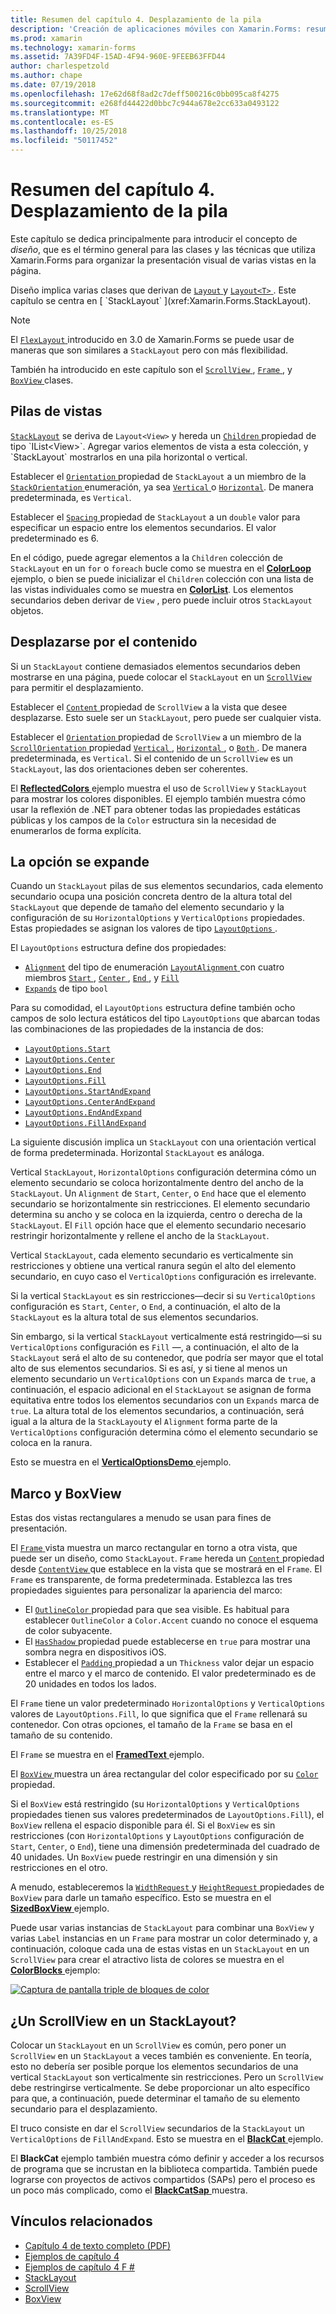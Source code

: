 ```yaml
---
title: Resumen del capítulo 4. Desplazamiento de la pila
description: 'Creación de aplicaciones móviles con Xamarin.Forms: resumen del capítulo 4. Desplazamiento de la pila'
ms.prod: xamarin
ms.technology: xamarin-forms
ms.assetid: 7A39FD4F-15AD-4F94-960E-9FEEB63FFD44
author: charlespetzold
ms.author: chape
ms.date: 07/19/2018
ms.openlocfilehash: 17e62d68f8ad2c7deff500216c0bb095ca8f4275
ms.sourcegitcommit: e268fd44422d0bbc7c944a678e2cc633a0493122
ms.translationtype: MT
ms.contentlocale: es-ES
ms.lasthandoff: 10/25/2018
ms.locfileid: "50117452"
---
```

# <a name="summary-of-chapter-4-scrolling-the-stack"></a>Resumen del capítulo 4. Desplazamiento de la pila

Este capítulo se dedica principalmente para introducir el concepto de *diseño*, que es el término general para las clases y las técnicas que utiliza Xamarin.Forms para organizar la presentación visual de varias vistas en la página.

Diseño implica varias clases que derivan de [ `Layout` ](xref:Xamarin.Forms.Layout) y [ `Layout<T>` ](xref:Xamarin.Forms.Layout`1). Este capítulo se centra en [ `StackLayout` ](xref:Xamarin.Forms.StackLayout).

> [!NOTE]
> El [ `FlexLayout` ](~/xamarin-forms/user-interface/layouts/flex-layout.md) introducido en 3.0 de Xamarin.Forms se puede usar de maneras que son similares a `StackLayout` pero con más flexibilidad.

También ha introducido en este capítulo son el [ `ScrollView` ](xref:Xamarin.Forms.ScrollView), [ `Frame` ](xref:Xamarin.Forms.Frame), y [ `BoxView` ](xref:Xamarin.Forms.BoxView) clases.

## <a name="stacks-of-views"></a>Pilas de vistas

[`StackLayout`](xref:Xamarin.Forms.StackLayout) se deriva de `Layout<View>` y hereda un [ `Children` ](xref:Xamarin.Forms.Layout`1) propiedad de tipo `IList<View>`. Agregar varios elementos de vista a esta colección, y `StackLayout` mostrarlos en una pila horizontal o vertical.

Establecer el [ `Orientation` ](xref:Xamarin.Forms.StackLayout.Orientation) propiedad de `StackLayout` a un miembro de la [ `StackOrientation` ](xref:Xamarin.Forms.StackOrientation) enumeración, ya sea [ `Vertical` ](xref:Xamarin.Forms.StackOrientation.Vertical) o [ `Horizontal`](xref:Xamarin.Forms.StackOrientation.Horizontal). De manera predeterminada, es `Vertical`.

Establecer el [ `Spacing` ](xref:Xamarin.Forms.StackLayout.Spacing) propiedad de `StackLayout` a un `double` valor para especificar un espacio entre los elementos secundarios. El valor predeterminado es 6.

En el código, puede agregar elementos a la `Children` colección de `StackLayout` en un `for` o `foreach` bucle como se muestra en el [ **ColorLoop** ](https://github.com/xamarin/xamarin-forms-book-samples/tree/master/Chapter04/ColorLoop) ejemplo, o bien se puede inicializar el `Children` colección con una lista de las vistas individuales como se muestra en [ **ColorList**](https://github.com/xamarin/xamarin-forms-book-samples/tree/master/Chapter04/ColorList). Los elementos secundarios deben derivar de `View` , pero puede incluir otros `StackLayout` objetos.

## <a name="scrolling-content"></a>Desplazarse por el contenido

Si un `StackLayout` contiene demasiados elementos secundarios deben mostrarse en una página, puede colocar el `StackLayout` en un [ `ScrollView` ](xref:Xamarin.Forms.ScrollView) para permitir el desplazamiento.

Establecer el [ `Content` ](xref:Xamarin.Forms.ScrollView.Content) propiedad de `ScrollView` a la vista que desee desplazarse. Esto suele ser un `StackLayout`, pero puede ser cualquier vista.

Establecer el [ `Orientation` ](xref:Xamarin.Forms.ScrollView.Orientation) propiedad de `ScrollView` a un miembro de la [ `ScrollOrientation` ](xref:Xamarin.Forms.ScrollOrientation) propiedad [ `Vertical` ](xref:Xamarin.Forms.ScrollOrientation.Vertical), [ `Horizontal` ](xref:Xamarin.Forms.ScrollOrientation.Horizontal), o [ `Both` ](xref:Xamarin.Forms.ScrollOrientation.Both). De manera predeterminada, es `Vertical`. Si el contenido de un `ScrollView` es un `StackLayout`, las dos orientaciones deben ser coherentes.

El [ **ReflectedColors** ](https://github.com/xamarin/xamarin-forms-book-samples/tree/master/Chapter04/ReflectedColors) ejemplo muestra el uso de `ScrollView` y `StackLayout` para mostrar los colores disponibles. El ejemplo también muestra cómo usar la reflexión de .NET para obtener todas las propiedades estáticas públicas y los campos de la `Color` estructura sin la necesidad de enumerarlos de forma explícita.

## <a name="the-expands-option"></a>La opción se expande

Cuando un `StackLayout` pilas de sus elementos secundarios, cada elemento secundario ocupa una posición concreta dentro de la altura total del `StackLayout` que depende de tamaño del elemento secundario y la configuración de su `HorizontalOptions` y `VerticalOptions` propiedades. Estas propiedades se asignan los valores de tipo [ `LayoutOptions` ](http://developer.xamstage.com/api/type/Xamarin.Forms.LayoutOptions/).

El `LayoutOptions` estructura define dos propiedades:

- [`Alignment`](xref:Xamarin.Forms.LayoutOptions.Alignment) del tipo de enumeración [ `LayoutAlignment` ](xref:Xamarin.Forms.LayoutAlignment) con cuatro miembros [ `Start` ](xref:Xamarin.Forms.LayoutAlignment.Start), [ `Center` ](xref:Xamarin.Forms.LayoutAlignment.Center), [ `End` ](xref:Xamarin.Forms.LayoutAlignment.End), y [`Fill`](xref:Xamarin.Forms.LayoutAlignment.Fill)
- [`Expands`](xref:Xamarin.Forms.LayoutOptions.Expands) de tipo `bool`

Para su comodidad, el `LayoutOptions` estructura define también ocho campos de solo lectura estáticos del tipo `LayoutOptions` que abarcan todas las combinaciones de las propiedades de la instancia de dos:

- [`LayoutOptions.Start`](xref:Xamarin.Forms.LayoutOptions.Start)
- [`LayoutOptions.Center`](xref:Xamarin.Forms.LayoutOptions.Center)
- [`LayoutOptions.End`](xref:Xamarin.Forms.LayoutOptions.End)
- [`LayoutOptions.Fill`](xref:Xamarin.Forms.LayoutOptions.Fill)
- [`LayoutOptions.StartAndExpand`](xref:Xamarin.Forms.LayoutOptions.StartAndExpand)
- [`LayoutOptions.CenterAndExpand`](xref:Xamarin.Forms.LayoutOptions.CenterAndExpand)
- [`LayoutOptions.EndAndExpand`](xref:Xamarin.Forms.LayoutOptions.EndAndExpand)
- [`LayoutOptions.FillAndExpand`](xref:Xamarin.Forms.LayoutOptions.FillAndExpand)

La siguiente discusión implica un `StackLayout` con una orientación vertical de forma predeterminada. Horizontal `StackLayout` es análoga.

Vertical `StackLayout`, `HorizontalOptions` configuración determina cómo un elemento secundario se coloca horizontalmente dentro del ancho de la `StackLayout`. Un `Alignment` de `Start`, `Center`, o `End` hace que el elemento secundario se horizontalmente sin restricciones. El elemento secundario determina su ancho y se coloca en la izquierda, centro o derecha de la `StackLayout`. El `Fill` opción hace que el elemento secundario necesario restringir horizontalmente y rellene el ancho de la `StackLayout`.

Vertical `StackLayout`, cada elemento secundario es verticalmente sin restricciones y obtiene una vertical ranura según el alto del elemento secundario, en cuyo caso el `VerticalOptions` configuración es irrelevante.

Si la vertical `StackLayout` es sin restricciones&mdash;decir si su `VerticalOptions` configuración es `Start`, `Center`, o `End`, a continuación, el alto de la `StackLayout` es la altura total de sus elementos secundarios.

Sin embargo, si la vertical `StackLayout` verticalmente está restringido&mdash;si su `VerticalOptions` configuración es `Fill` &mdash;, a continuación, el alto de la `StackLayout` será el alto de su contenedor, que podría ser mayor que el total alto de sus elementos secundarios. Si es así, y si tiene al menos un elemento secundario un `VerticalOptions` con un `Expands` marca de `true`, a continuación, el espacio adicional en el `StackLayout` se asignan de forma equitativa entre todos los elementos secundarios con un `Expands` marca de `true`. La altura total de los elementos secundarios, a continuación, será igual a la altura de la `StackLayout`y el `Alignment` forma parte de la `VerticalOptions` configuración determina cómo el elemento secundario se coloca en la ranura.

Esto se muestra en el [ **VerticalOptionsDemo** ](https://github.com/xamarin/xamarin-forms-book-samples/tree/master/Chapter04/VerticalOptionsDemo) ejemplo.

## <a name="frame-and-boxview"></a>Marco y BoxView

Estas dos vistas rectangulares a menudo se usan para fines de presentación.

El [ `Frame` ](xref:Xamarin.Forms.Frame) vista muestra un marco rectangular en torno a otra vista, que puede ser un diseño, como `StackLayout`. `Frame` hereda un [ `Content` ](xref:Xamarin.Forms.ContentView.Content) propiedad desde [ `ContentView` ](xref:Xamarin.Forms.ContentView) que establece en la vista que se mostrará en el `Frame`. El `Frame` es transparente, de forma predeterminada. Establezca las tres propiedades siguientes para personalizar la apariencia del marco:

- El [ `OutlineColor` ](xref:Xamarin.Forms.Frame.OutlineColor) propiedad para que sea visible. Es habitual para establecer `OutlineColor` a `Color.Accent` cuando no conoce el esquema de color subyacente.
- El [ `HasShadow` ](xref:Xamarin.Forms.Frame.HasShadow) propiedad puede establecerse en `true` para mostrar una sombra negra en dispositivos iOS.
- Establecer el [ `Padding` ](xref:Xamarin.Forms.Layout.Padding) propiedad a un `Thickness` valor dejar un espacio entre el marco y el marco de contenido. El valor predeterminado es de 20 unidades en todos los lados.

El `Frame` tiene un valor predeterminado `HorizontalOptions` y `VerticalOptions` valores de `LayoutOptions.Fill`, lo que significa que el `Frame` rellenará su contenedor. Con otras opciones, el tamaño de la `Frame` se basa en el tamaño de su contenido.

El `Frame` se muestra en el [ **FramedText** ](https://github.com/xamarin/xamarin-forms-book-samples/tree/master/Chapter04/FramedText) ejemplo.

El [ `BoxView` ](xref:Xamarin.Forms.BoxView) muestra un área rectangular del color especificado por su [ `Color` ](xref:Xamarin.Forms.BoxView.Color) propiedad.

Si el `BoxView` está restringido (su `HorizontalOptions` y `VerticalOptions` propiedades tienen sus valores predeterminados de `LayoutOptions.Fill`), el `BoxView` rellena el espacio disponible para él. Si el `BoxView` es sin restricciones (con `HorizontalOptions` y `LayoutOptions` configuración de `Start`, `Center`, o `End`), tiene una dimensión predeterminada del cuadrado de 40 unidades. Un `BoxView` puede restringir en una dimensión y sin restricciones en el otro.

A menudo, estableceremos la [ `WidthRequest` ](xref:Xamarin.Forms.VisualElement.WidthRequest) y [ `HeightRequest` ](xref:Xamarin.Forms.VisualElement.HeightRequest) propiedades de `BoxView` para darle un tamaño específico. Esto se muestra en el [ **SizedBoxView** ](https://github.com/xamarin/xamarin-forms-book-samples/tree/master/Chapter04/SizedBoxView) ejemplo.

Puede usar varias instancias de `StackLayout` para combinar una `BoxView` y varias `Label` instancias en un `Frame` para mostrar un color determinado y, a continuación, coloque cada una de estas vistas en un `StackLayout` en un `ScrollView` para crear el atractivo lista de colores se muestra en el [ **ColorBlocks** ](https://github.com/xamarin/xamarin-forms-book-samples/tree/master/Chapter04/ColorBlocks) ejemplo:

[![Captura de pantalla triple de bloques de color](images/ch04fg11-small.png "lista de colores")](images/ch04fg11-large.png#lightbox "lista de colores")

## <a name="a-scrollview-in-a-stacklayout"></a>¿Un ScrollView en un StackLayout?

Colocar un `StackLayout` en un `ScrollView` es común, pero poner un `ScrollView` en un `StackLayout` a veces también es conveniente. En teoría, esto no debería ser posible porque los elementos secundarios de una vertical `StackLayout` son verticalmente sin restricciones. Pero un `ScrollView` debe restringirse verticalmente. Se debe proporcionar un alto específico para que, a continuación, puede determinar el tamaño de su elemento secundario para el desplazamiento.

El truco consiste en dar el `ScrollView` secundarios de la `StackLayout` un `VerticalOptions` de `FillAndExpand`. Esto se muestra en el [ **BlackCat** ](https://github.com/xamarin/xamarin-forms-book-samples/tree/master/Chapter04/BlackCat) ejemplo.

El **BlackCat** ejemplo también muestra cómo definir y acceder a los recursos de programa que se incrustan en la biblioteca compartida. También puede lograrse con proyectos de activos compartidos (SAPs) pero el proceso es un poco más complicado, como el [ **BlackCatSap** ](https://github.com/xamarin/xamarin-forms-book-samples/tree/master/Chapter04/BlackCatSap) muestra.



## <a name="related-links"></a>Vínculos relacionados

- [Capítulo 4 de texto completo (PDF)](https://download.xamarin.com/developer/xamarin-forms-book/XamarinFormsBook-Ch04-Apr2016.pdf)
- [Ejemplos de capítulo 4](https://github.com/xamarin/xamarin-forms-book-samples/tree/master/Chapter04)
- [Ejemplos de capítulo 4 F #](https://github.com/xamarin/xamarin-forms-book-samples/tree/master/Chapter04/FS)
- [StackLayout](~/xamarin-forms/user-interface/layouts/stack-layout.md)
- [ScrollView](~/xamarin-forms/user-interface/layouts/scroll-view.md)
- [BoxView](~/xamarin-forms/user-interface/boxview.md)
